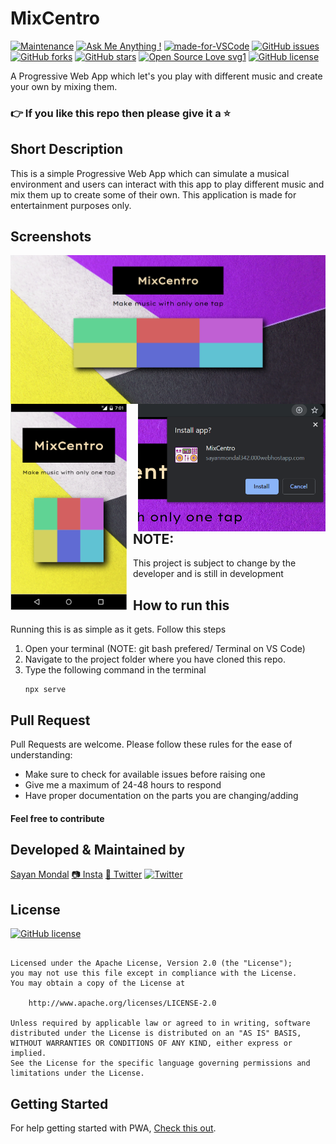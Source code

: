 # MixCentro
[![Maintenance](https://img.shields.io/badge/Maintained%3F-yes-green.svg)](https://GitHub.com/Naereen/StrapDown.js/graphs/commit-activity) [![Ask Me Anything !](https://img.shields.io/badge/Ask%20me-anything-1abc9c.svg)](https://GitHub.com/Naereen/ama) [![made-for-VSCode](https://img.shields.io/badge/Made%20for-VSCode-1f425f.svg)](https://code.visualstudio.com/) [![GitHub issues](https://img.shields.io/github/issues/S-ayanide/MixCentro)](https://github.com/S-ayanide/MixCentro/issues)
[![GitHub forks](https://img.shields.io/github/forks/S-ayanide/MixCentro?style=social)](https://github.com/S-ayanide/MixCentro/network) [![GitHub stars](https://img.shields.io/github/stars/S-ayanide/MixCentro?style=social)](https://github.com/S-ayanide/MixCentro/stargazers) [![Open Source Love svg1](https://badges.frapsoft.com/os/v1/open-source.svg?v=103)](https://github.com/ellerbrock/open-source-badges/)
[![GitHub license](https://img.shields.io/github/license/S-ayanide/MixCentro?style=for-the-badge)](https://github.com/S-ayanide/MixCentro/blob/master/LICENSE)

A Progressive Web App which let's you play with different music and create your own by mixing them.
### 👉 If you like this repo then please give it a ⭐️

## Short Description
This is a simple Progressive Web App which can simulate a musical environment and users can interact with this app to play different music and mix them up to create some of their own. This application is made for entertainment purposes only.

## Screenshots
<img src="images/Prototype/mixcentro.PNG"
     alt="Home Screen"
     style="float: left; margin-right: 10px;"/> 
     <img src="images/Prototype/mobileCompatibility.PNG"
     alt="Home Screen"
     style="float: left; margin-right: 10px;"
     width="186"/> 
     <img src="images/Prototype/install.PNG"
     alt="Home Screen"
     style="float: right;"
     width="300"/> 
     
## NOTE:
This project is subject to change by the developer and is still in development

## How to run this
Running this is as simple as it gets. Follow this steps
1. Open your terminal (NOTE: git bash prefered/ Terminal on VS Code)
2. Navigate to the project folder where you have cloned this repo.
3. Type the following command in the terminal 
     ```
     npx serve
     ```
     
## Pull Request

Pull Requests are welcome. Please follow these rules for the ease of understanding:
* Make sure to check for available issues before raising one
* Give me a maximum of 24-48 hours to respond
* Have proper documentation on the parts you are changing/adding

#### Feel free to contribute

## Developed & Maintained by
[Sayan Mondal](https://github.com/S-ayanide) 
[📷 Insta](https://www.instagram.com/s_ayanide/)
[🐤 Twitter](https://www.instagram.com/s_ayanide/) [![Twitter](https://img.shields.io/twitter/url/https/github.com/S-ayanide/MixCentro?style=social)](https://twitter.com/intent/tweet?text=Wow:&url=https%3A%2F%2Fgithub.com%2FS-ayanide%2FMixCentro)

## License 
[![GitHub license](https://img.shields.io/github/license/S-ayanide/MixCentro?style=for-the-badge)](https://github.com/S-ayanide/MixCentro/blob/master/LICENSE)
```Copyright 2019 Sayan Mondal

Licensed under the Apache License, Version 2.0 (the "License");
you may not use this file except in compliance with the License.
You may obtain a copy of the License at

    http://www.apache.org/licenses/LICENSE-2.0

Unless required by applicable law or agreed to in writing, software
distributed under the License is distributed on an "AS IS" BASIS,
WITHOUT WARRANTIES OR CONDITIONS OF ANY KIND, either express or implied.
See the License for the specific language governing permissions and
limitations under the License.
```

## Getting Started
For help getting started with PWA, [Check this out](https://developers.google.com/web/progressive-web-apps/).
